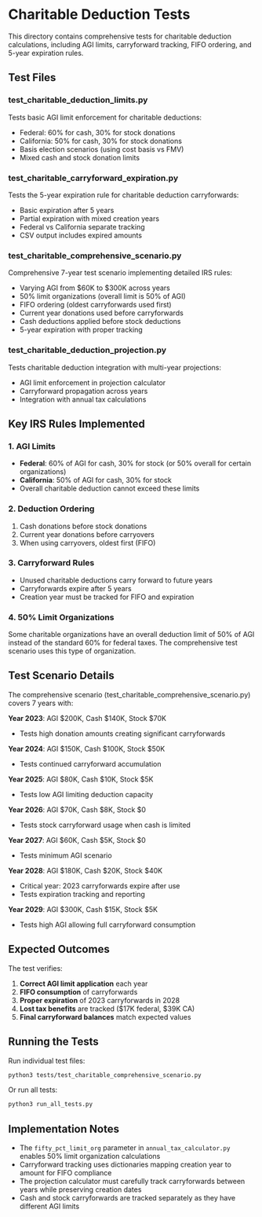 # Charitable Deduction Tests

This directory contains comprehensive tests for charitable deduction calculations, including AGI limits, carryforward tracking, FIFO ordering, and 5-year expiration rules.

## Test Files

### test_charitable_deduction_limits.py
Tests basic AGI limit enforcement for charitable deductions:
- Federal: 60% for cash, 30% for stock donations
- California: 50% for cash, 30% for stock donations
- Basis election scenarios (using cost basis vs FMV)
- Mixed cash and stock donation limits

### test_charitable_carryforward_expiration.py
Tests the 5-year expiration rule for charitable deduction carryforwards:
- Basic expiration after 5 years
- Partial expiration with mixed creation years
- Federal vs California separate tracking
- CSV output includes expired amounts

### test_charitable_comprehensive_scenario.py
Comprehensive 7-year test scenario implementing detailed IRS rules:
- Varying AGI from $60K to $300K across years
- 50% limit organizations (overall limit is 50% of AGI)
- FIFO ordering (oldest carryforwards used first)
- Current year donations used before carryforwards
- Cash deductions applied before stock deductions
- 5-year expiration with proper tracking

### test_charitable_deduction_projection.py
Tests charitable deduction integration with multi-year projections:
- AGI limit enforcement in projection calculator
- Carryforward propagation across years
- Integration with annual tax calculations

## Key IRS Rules Implemented

### 1. AGI Limits
- **Federal**: 60% of AGI for cash, 30% for stock (or 50% overall for certain organizations)
- **California**: 50% of AGI for cash, 30% for stock
- Overall charitable deduction cannot exceed these limits

### 2. Deduction Ordering
1. Cash donations before stock donations
2. Current year donations before carryovers
3. When using carryovers, oldest first (FIFO)

### 3. Carryforward Rules
- Unused charitable deductions carry forward to future years
- Carryforwards expire after 5 years
- Creation year must be tracked for FIFO and expiration

### 4. 50% Limit Organizations
Some charitable organizations have an overall deduction limit of 50% of AGI instead of the standard 60% for federal taxes. The comprehensive test scenario uses this type of organization.

## Test Scenario Details

The comprehensive scenario (test_charitable_comprehensive_scenario.py) covers 7 years with:

**Year 2023**: AGI $200K, Cash $140K, Stock $70K
- Tests high donation amounts creating significant carryforwards

**Year 2024**: AGI $150K, Cash $100K, Stock $50K  
- Tests continued carryforward accumulation

**Year 2025**: AGI $80K, Cash $10K, Stock $5K
- Tests low AGI limiting deduction capacity

**Year 2026**: AGI $70K, Cash $8K, Stock $0
- Tests stock carryforward usage when cash is limited

**Year 2027**: AGI $60K, Cash $5K, Stock $0
- Tests minimum AGI scenario

**Year 2028**: AGI $180K, Cash $20K, Stock $40K
- Critical year: 2023 carryforwards expire after use
- Tests expiration tracking and reporting

**Year 2029**: AGI $300K, Cash $15K, Stock $5K
- Tests high AGI allowing full carryforward consumption

## Expected Outcomes

The test verifies:
1. **Correct AGI limit application** each year
2. **FIFO consumption** of carryforwards
3. **Proper expiration** of 2023 carryforwards in 2028
4. **Lost tax benefits** are tracked ($17K federal, $39K CA)
5. **Final carryforward balances** match expected values

## Running the Tests

Run individual test files:
```bash
python3 tests/test_charitable_comprehensive_scenario.py
```

Or run all tests:
```bash
python3 run_all_tests.py
```

## Implementation Notes

- The `fifty_pct_limit_org` parameter in `annual_tax_calculator.py` enables 50% limit organization calculations
- Carryforward tracking uses dictionaries mapping creation year to amount for FIFO compliance
- The projection calculator must carefully track carryforwards between years while preserving creation dates
- Cash and stock carryforwards are tracked separately as they have different AGI limits